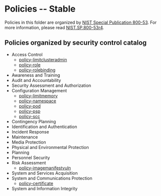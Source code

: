 # Policies -- Stable
Policies in this folder are organized by [NIST Special Publication 800-53](https://nvd.nist.gov/800-53). For more information, please read [NIST.SP.800-53r4](https://nvlpubs.nist.gov/nistpubs/SpecialPublications/NIST.SP.800-53r4.pdf).

## Policies organized by security control catalog

* Access Control
  * [policy-limitclusteradmin](./AC%20Access%20Control/policy-limitclusteradmin.yaml)
  * [policy-role](./AC%20Access%20Control/policy-role.yaml)
  * [policy-rolebinding](./AC%20Access%20Control/policy-rolebinding.yaml)
* Awareness and Training
* Audit and Accountability
* Security Assessment and Authorization
* Configuration Management
  * [policy-limitmemory](./CM%20Configuration%20Management/policy-limitmemory.yaml)
  * [policy-namespace](./CM%20Configuration%20Management/policy-namespace.yaml)
  * [policy-pod](./CM%20Configuration%20Management/policy-pod.yaml)
  * [policy-psp](./CM%20Configuration%20Management/policy-psp.yaml)
  * [policy-scc](./CM%20Configuration%20Management/policy-scc.yaml)
* Contingency Planning
* Identification and Authentication
* Incident Response
* Maintenance
* Media Protection
* Physical and Environmental Protection
* Planning
* Personnel Security
* Risk Assessment
  * [policy-imagemanifestvuln](./RA%20Risk%20Assessment/policy-imagemanifestvuln.yaml)
* System and Services Acquisition
* System and Communications Protection
  * [policy-certificate](./SC%20System%20and%20Communications%20Protection/policy-certificate.yaml)
* System and Information Integrity


